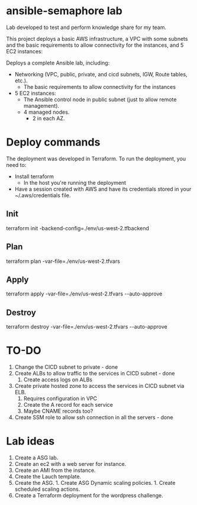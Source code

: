 # ansible-semaphore lab

Lab developed to test and perform knowledge share for my team.

This project deploys a basic AWS infrastructure, a VPC with some subnets and the basic requirements to allow connectivity for the instances, and 5 EC2 instances:

Deploys a complete Ansible lab, including:
- Networking (VPC, public, private, and cicd subnets, IGW, Route tables, etc.).
    - The basic requirements to allow connectivity for the instances
- 5 EC2 instances:
    - The Ansible control node in public subnet (just to allow remote management).
    - 4 managed nodes.
        - 2 in each AZ.


# Deploy commands

The deployment was developed in Terraform.
To run the deployment, you need to:

- Install terraform
    - In the host you're running the deployment
- Have a session created with AWS and have its credentials stored in your ~/.aws/credentials file. 

## Init
terraform init -backend-config=./env/us-west-2.tfbackend

## Plan
terraform plan -var-file=./env/us-west-2.tfvars

## Apply
terraform apply -var-file=./env/us-west-2.tfvars --auto-approve

## Destroy
terraform destroy -var-file=./env/us-west-2.tfvars --auto-approve


# TO-DO

1. Change the CICD subnet to private - done
1. Create ALBs to allow traffic to the services in CICD subnet - done
    1. Create access logs on ALBs
1. Create private hosted zone to access the services in CICD subnet via ELB.
    1. Requires configuration in VPC
    1. Create the A record for each service
    1. Maybe CNAME records too?
1. Create SSM role to allow ssh connection in all the servers - done

# Lab ideas

1. Create a ASG lab.
  1. Create an ec2 with a web server for instance.
  1. Create an AMI from the instance.
  1. Create the Lauch template.
  1. Create the ASG.
    1. Create ASG Dynamic scaling policies.
    1. Create scheduled scaling actions.
1. Create a Terraform deployment for the wordpress challenge.

